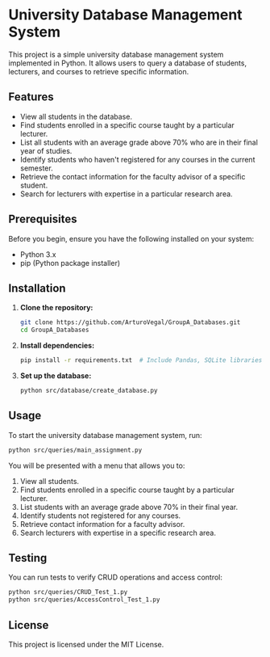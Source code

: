 # University Database Management System

This project is a simple university database management system implemented in Python. It allows users to query a database of students, lecturers, and courses to retrieve specific information.

## Features

- View all students in the database.
- Find students enrolled in a specific course taught by a particular lecturer.
- List all students with an average grade above 70% who are in their final year of studies.
- Identify students who haven't registered for any courses in the current semester.
- Retrieve the contact information for the faculty advisor of a specific student.
- Search for lecturers with expertise in a particular research area.

## Prerequisites

Before you begin, ensure you have the following installed on your system:

- Python 3.x
- pip (Python package installer)

## Installation

1. **Clone the repository:**
   ```bash
   git clone https://github.com/ArturoVegal/GroupA_Databases.git
   cd GroupA_Databases
   ```
2. **Install dependencies:**
   ```bash
   pip install -r requirements.txt  # Include Pandas, SQLite libraries
   ```

3. **Set up the database:**
   ```bash
   python src/database/create_database.py
   ```

## Usage

To start the university database management system, run:

```bash
python src/queries/main_assignment.py
```

You will be presented with a menu that allows you to:
1. View all students.
2. Find students enrolled in a specific course taught by a particular lecturer.
3. List students with an average grade above 70% in their final year.
4. Identify students not registered for any courses.
5. Retrieve contact information for a faculty advisor.
6. Search lecturers with expertise in a specific research area.

## Testing

You can run tests to verify CRUD operations and access control:

```bash
python src/queries/CRUD_Test_1.py
python src/queries/AccessControl_Test_1.py
```

## License

This project is licensed under the MIT License.
